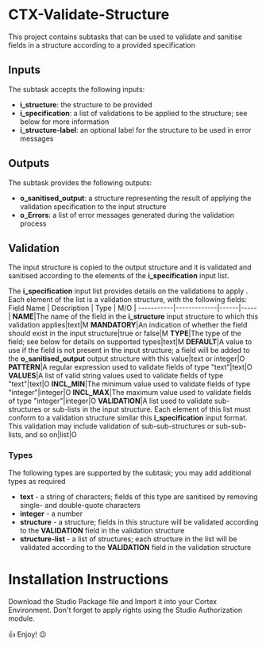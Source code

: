 # CTX-Validate-Structure
This project contains subtasks that can be used to validate and sanitise fields in a structure according to a provided specification


## Inputs
The subtask accepts the following inputs:
- **i_structure**: the structure to be provided
- **i_specification**: a list of validations to be applied to the structure; see below for more information
- **i_structure-label**: an optional label for the structure to be used in error messages

## Outputs
The subtask provides the following outputs:
- **o_sanitised_output**: a structure representing the result of applying the validation specification to the input structure
- **o_Errors**: a list of error messages generated during the validation process

## Validation
The input structure is copied to the output structure and it is validated and sanitised according to the elements of the **i_specification** input list.

The **i_specification** input list provides details on the validations to apply . Each element of the list is a validation structure, with the following fields:
Field Name | Description | Type | M/O |
-----------|-------------|------|-----|
**NAME**|The name of the field in the **i_structure** input structure to which this validation applies|text|M
**MANDATORY**|An indication of whether the field should exist in the input structure|true or false|M
**TYPE**|The type of the field; see below for details on supported types|text|M
**DEFAULT**|A value to use if the field is not present in the input structure; a field will be added to the **o_sanitised_output** output structure with this value|text or integer|O
**PATTERN**|A regular expression used to validate fields of type "text"|text|O
**VALUES**|A list of valid string values used to validate fields of type "text"|text|O
**INCL_MIN**|The minimum value used to validate fields of type "integer"|integer|O
**INCL_MAX**|The maximum value used to validate fields of type "integer"|integer|O
**VALIDATION**|A list used to validate sub-structures or sub-lists in the input structure. Each element of this list must conform to a validation structure similar this **i_specification** input format. This validation may include validation of sub-sub-structures or sub-sub-lists, and so on|list|O

### Types
The following types are supported by the subtask; you may add additional types as required
- **text** - a string of characters; fields of this type are sanitised by removing single- and double-quote characters
- **integer** - a number
- **structure** - a structure; fields in this structure will be validated according to the **VALIDATION** field in the validation structure
- **structure-list** - a list of structures; each structure in the list will be validated according to the **VALIDATION** field in the validation structure

# Installation Instructions
Download the Studio Package file and Import it into your Cortex Environment.
Don't forget to apply rights using the Studio Authorization module.

:thumbsup: Enjoy! :wink:
